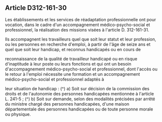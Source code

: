 ## Article D312-161-30

Les établissements et les services de réadaptation professionnelle ont pour vocation, dans le cadre d'un
accompagnement médico-psycho-social et professionnel, la réalisation des missions visées à l'article D.
312-161-31.

Ils accompagnent les travailleurs quel que soit leur statut et leur profession, ou les personnes en recherche
d'emploi, à partir de l'âge de seize ans et quel que soit leur handicap, et reconnus handicapés ou en cours de


reconnaissance de la qualité de travailleur handicapé ou en risque d'inaptitude à leur poste ou leurs fonctions
et qui ont un besoin d'accompagnement médico-psycho-social et professionnel, dont l'accès ou le retour à
l'emploi nécessite une formation et un accompagnement médico-psycho-social et professionnel adaptés à

leur situation de handicap : (^)
a) Soit sur décision de la commission des droits et de l'autonomie des personnes handicapées mentionnée à
l'article L. 241-5 ; (^)
b) Soit sur demande, selon des modalités précisées par arrêté du ministre chargé des personnes handicapées,
d'une maison départementale des personnes handicapées ou de toute personne morale ou physique.

